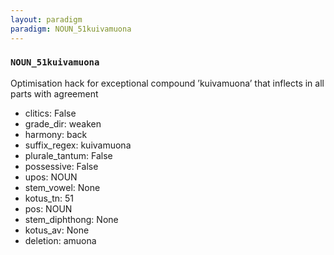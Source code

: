 ```yaml
---
layout: paradigm
paradigm: NOUN_51kuivamuona
---
```

### ` NOUN_51kuivamuona `

Optimisation hack for exceptional compound ’kuivamuona’ that inflects in all parts with agreement
* clitics: False
* grade_dir: weaken
* harmony: back
* suffix_regex: kuivamuona
* plurale_tantum: False
* possessive: False
* upos: NOUN
* stem_vowel: None
* kotus_tn: 51
* pos: NOUN
* stem_diphthong: None
* kotus_av: None
* deletion: amuona
